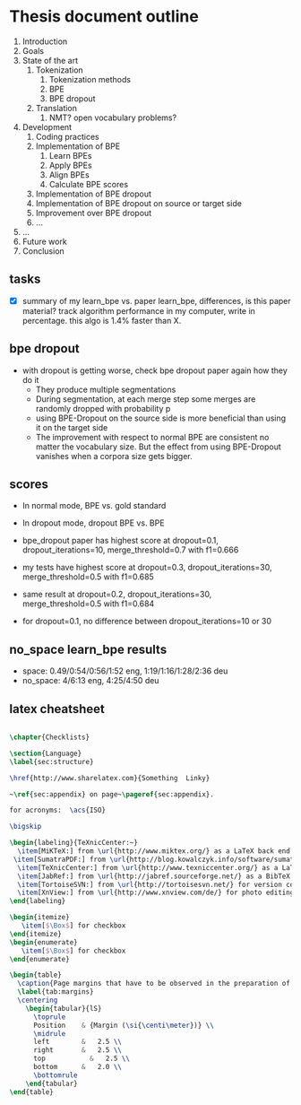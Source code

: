 # Thesis document outline

1. Introduction
2. Goals
3. State of the art
   1. Tokenization
      1. Tokenization methods
      2. BPE
      3. BPE dropout
   2. Translation
      1. NMT? open vocabulary problems?
4. Development
   1. Coding practices
   2. Implementation of BPE
      1. Learn BPEs
      2. Apply BPEs
      3. Align BPEs
      4. Calculate BPE scores
   3. Implementation of BPE dropout
   4. Implementation of BPE dropout on source or target side
   5. Improvement over BPE dropout
   6. ...
5. ...
6. Future work
7. Conclusion

## tasks

* [X] summary of my learn_bpe vs. paper learn_bpe, differences, is this paper material? track algorithm performance in my computer, write in percentage. this algo is 1.4% faster than X.

## bpe dropout

* with dropout is getting worse, check bpe dropout paper again how they do it
  * They produce multiple segmentations
  * During segmentation, at each merge step some merges are randomly dropped with probability p
  * using BPE-Dropout on the source side is more beneficial than using it on the target side
  * The improvement with respect to normal BPE are consistent no matter the vocabulary size. But the effect from using BPE-Dropout vanishes when a corpora size gets bigger.

## scores

* In normal mode, BPE vs. gold standard
* In dropout mode, dropout BPE vs. BPE

* bpe_dropout paper has highest score at dropout=0.1, dropout_iterations=10, merge_threshold=0.7 with f1=0.666
* my tests have highest score at dropout=0.3, dropout_iterations=30, merge_threshold=0.5 with f1=0.685
* same result at dropout=0.2, dropout_iterations=30, merge_threshold=0.5 with f1=0.684
* for dropout=0.1, no difference between dropout_iterations=10 or 30

## no_space learn_bpe results

* space: 0.49/0:54/0:56/1:52 eng, 1:19/1:16/1:28/2:36 deu
* no_space: 4/6:13 eng, 4:25/4:50 deu

## latex cheatsheet

```latex

\chapter{Checklists}

\section{Language}
\label{sec:structure}

\href{http://www.sharelatex.com}{Something  Linky}

~\ref{sec:appendix} on page~\pageref{sec:appendix}.

for acronyms:  \acs{ISO}

\bigskip

\begin{labeling}{TeXnicCenter:~}
  \item[MiKTeX:] from \url{http://www.miktex.org/} as a LaTeX back end (don't use the 64-bit version, problems with \textsf{biber})
 \item[SumatraPDF:] from \url{http://blog.kowalczyk.info/software/sumatrapdf/} as a PDF viewer
  \item[TeXnicCenter:] from \url{http://www.texniccenter.org/} as a LaTeX front end
  \item[JabRef:] from \url{http://jabref.sourceforge.net/} as a BibTeX editor
  \item[TortoiseSVN:] from \url{http://tortoisesvn.net/} for version control
  \item[XnView:] from \url{http://www.xnview.com/de/} for photo editing
\end{labeling}

\begin{itemize}
   \item[$\Box$] for checkbox
\end{itemize}
\begin{enumerate}
   \item[$\Box$] for checkbox
\end{enumerate}

\begin{table}
  \caption{Page margins that have to be observed in the preparation of degree theses.}
  \label{tab:margins}
  \centering
    \begin{tabular}{lS}
      \toprule
      Position    & {Margin (\si{\centi\meter})} \\
      \midrule
      left        &   2.5 \\
      right       &   2.5 \\
      top       	&   2.5 \\
      bottom      &   2.0 \\
      \bottomrule
    \end{tabular}
\end{table}
```
